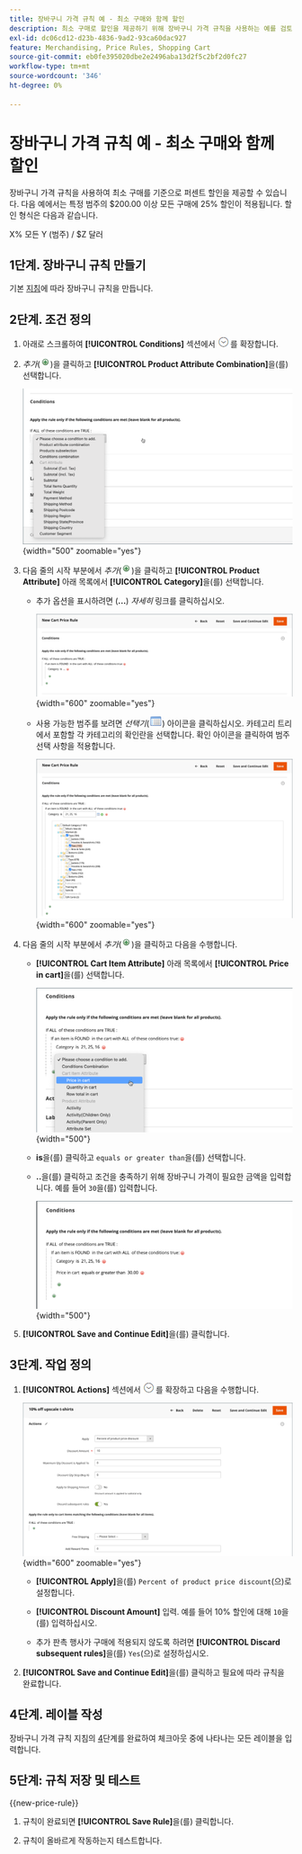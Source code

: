 ```yaml
---
title: 장바구니 가격 규칙 예 - 최소 구매와 함께 할인
description: 최소 구매로 할인을 제공하기 위해 장바구니 가격 규칙을 사용하는 예를 검토하십시오.
exl-id: dc06cd12-d23b-4836-9ad2-93ca60dac927
feature: Merchandising, Price Rules, Shopping Cart
source-git-commit: eb0fe395020dbe2e2496aba13d2f5c2bf2d0fc27
workflow-type: tm+mt
source-wordcount: '346'
ht-degree: 0%

---
```


# 장바구니 가격 규칙 예 - 최소 구매와 함께 할인

장바구니 가격 규칙을 사용하여 최소 구매를 기준으로 퍼센트 할인을 제공할 수 있습니다. 다음 예에서는 특정 범주의 $200.00 이상 모든 구매에 25% 할인이 적용됩니다. 할인 형식은 다음과 같습니다.

X% 모든 Y (범주) / $Z 달러

## 1단계. 장바구니 규칙 만들기

기본 [지침](price-rules-cart.md)에 따라 장바구니 규칙을 만듭니다.

## 2단계. 조건 정의

1. 아래로 스크롤하여 **[!UICONTROL Conditions]** 섹션에서 ![확장 선택기](../assets/icon-display-expand.png)를 확장합니다.

1. _추가_(![추가 아이콘](../assets/icon-add-green-circle.png))을 클릭하고 **[!UICONTROL Product Attribute Combination]**&#x200B;을(를) 선택합니다.

   ![장바구니 가격 규칙 조건 - 제품 특성 조합](./assets/condition1.png){width="500" zoomable="yes"}

1. 다음 줄의 시작 부분에서 _추가_(![추가 아이콘](../assets/icon-add-green-circle.png))을 클릭하고 **[!UICONTROL Product Attribute]** 아래 목록에서 **[!UICONTROL Category]**&#x200B;을(를) 선택합니다.

   - 추가 옵션을 표시하려면 (**...**) _자세히_ 링크를 클릭하십시오.

     ![장바구니 가격 규칙 조건 - 범주 옵션](./assets/condition3.png){width="600" zoomable="yes"}

   - 사용 가능한 범주를 보려면 _선택기_(![목록 아이콘](../assets/icon-list-chooser.png)) 아이콘을 클릭하십시오. 카테고리 트리에서 포함할 각 카테고리의 확인란을 선택합니다. 확인 아이콘을 클릭하여 범주 선택 사항을 적용합니다.

     ![장바구니 가격 규칙 조건 - 범주](./assets/condition4.png){width="600" zoomable="yes"}

1. 다음 줄의 시작 부분에서 _추가_(![추가 아이콘](../assets/icon-add-green-circle.png))을 클릭하고 다음을 수행합니다.

   - **[!UICONTROL Cart Item Attribute]** 아래 목록에서 **[!UICONTROL Price in cart]**&#x200B;을(를) 선택합니다.

     ![장바구니 가격 규칙 조건 - 장바구니 항목 특성](./assets/condition5.png){width="500"}

   - **is**&#x200B;을(를) 클릭하고 `equals or greater than`을(를) 선택합니다.

   - **..**&#x200B;을(를) 클릭하고 조건을 충족하기 위해 장바구니 가격이 필요한 금액을 입력합니다. 예를 들어 `30`을(를) 입력합니다.

     ![장바구니 가격 규칙 조건 - 장바구니의 가격](./assets/condition6.png){width="500"}

1. **[!UICONTROL Save and Continue Edit]**&#x200B;을(를) 클릭합니다.

## 3단계. 작업 정의

1. **[!UICONTROL Actions]** 섹션에서 ![확장 선택기](../assets/icon-display-expand.png)를 확장하고 다음을 수행합니다.

   ![장바구니 가격 규칙 작업](./assets/minimum-discount-actions.png){width="600" zoomable="yes"}

   - **[!UICONTROL Apply]**&#x200B;을(를) `Percent of product price discount`(으)로 설정합니다.

   - **[!UICONTROL Discount Amount]** 입력. 예를 들어 10% 할인에 대해 `10`을(를) 입력하십시오.

   - 추가 판촉 행사가 구매에 적용되지 않도록 하려면 **[!UICONTROL Discard subsequent rules]**&#x200B;을(를) `Yes`(으)로 설정하십시오.

1. **[!UICONTROL Save and Continue Edit]**&#x200B;을(를) 클릭하고 필요에 따라 규칙을 완료합니다.

## 4단계. 레이블 작성

장바구니 가격 규칙 지침의 [4](price-rules-cart.md)단계를 완료하여 체크아웃 중에 나타나는 모든 레이블을 입력합니다.

## 5단계: 규칙 저장 및 테스트

{{new-price-rule}}

1. 규칙이 완료되면 **[!UICONTROL Save Rule]**&#x200B;을(를) 클릭합니다.

1. 규칙이 올바르게 작동하는지 테스트합니다.
